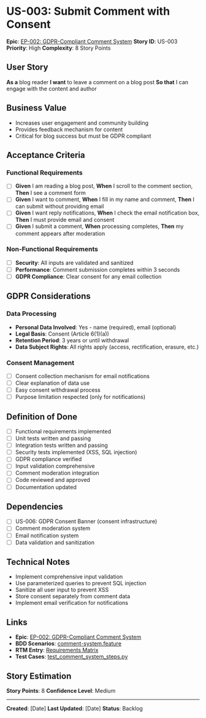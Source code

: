 # US-003: Submit Comment with Consent

**Epic**: [EP-002: GDPR-Compliant Comment System](../epics/EP-002-gdpr-compliant-comment-system.md)
**Story ID**: US-003
**Priority**: High
**Complexity**: 8 Story Points

## User Story
**As a** blog reader
**I want** to leave a comment on a blog post
**So that** I can engage with the content and author

## Business Value
- Increases user engagement and community building
- Provides feedback mechanism for content
- Critical for blog success but must be GDPR compliant

## Acceptance Criteria
### Functional Requirements
- [ ] **Given** I am reading a blog post, **When** I scroll to the comment section, **Then** I see a comment form
- [ ] **Given** I want to comment, **When** I fill in my name and comment, **Then** I can submit without providing email
- [ ] **Given** I want reply notifications, **When** I check the email notification box, **Then** I must provide email and consent
- [ ] **Given** I submit a comment, **When** processing completes, **Then** my comment appears after moderation

### Non-Functional Requirements
- [ ] **Security**: All inputs are validated and sanitized
- [ ] **Performance**: Comment submission completes within 3 seconds
- [ ] **GDPR Compliance**: Clear consent for any email collection

## GDPR Considerations
### Data Processing
- **Personal Data Involved**: Yes - name (required), email (optional)
- **Legal Basis**: Consent (Article 6(1)(a))
- **Retention Period**: 3 years or until withdrawal
- **Data Subject Rights**: All rights apply (access, rectification, erasure, etc.)

### Consent Management
- [ ] Consent collection mechanism for email notifications
- [ ] Clear explanation of data use
- [ ] Easy consent withdrawal process
- [ ] Purpose limitation respected (only for notifications)

## Definition of Done
- [ ] Functional requirements implemented
- [ ] Unit tests written and passing
- [ ] Integration tests written and passing
- [ ] Security tests implemented (XSS, SQL injection)
- [ ] GDPR compliance verified
- [ ] Input validation comprehensive
- [ ] Comment moderation integration
- [ ] Code reviewed and approved
- [ ] Documentation updated

## Dependencies
- [ ] US-006: GDPR Consent Banner (consent infrastructure)
- [ ] Comment moderation system
- [ ] Email notification system
- [ ] Data validation and sanitization

## Technical Notes
- Implement comprehensive input validation
- Use parameterized queries to prevent SQL injection
- Sanitize all user input to prevent XSS
- Store consent separately from comment data
- Implement email verification for notifications

## Links
- **Epic**: [EP-002: GDPR-Compliant Comment System](../epics/EP-002-gdpr-compliant-comment-system.md)
- **BDD Scenarios**: [comment-system.feature](../../02-technical/bdd-scenarios/comment-system.feature)
- **RTM Entry**: [Requirements Matrix](../../traceability/requirements-matrix.md)
- **Test Cases**: [test_comment_system_steps.py](../../../tests/bdd/step_definitions/test_comment_system_steps.py)

## Story Estimation
**Story Points**: 8
**Confidence Level**: Medium

---
**Created**: [Date]
**Last Updated**: [Date]
**Status**: Backlog